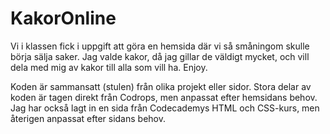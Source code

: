 # KakorOnline
Vi i klassen fick i uppgift att göra en hemsida där vi så småningom skulle börja sälja saker. Jag valde kakor, då jag gillar de väldigt mycket, och vill dela med mig av kakor till alla som vill ha. Enjoy.


Koden är sammansatt (stulen) från olika projekt eller sidor. Stora delar av koden är tagen direkt från Codrops, men anpassat efter hemsidans behov. Jag har också lagt in en sida från Codecademys HTML och CSS-kurs, men återigen anpassat efter sidans behov.
